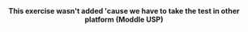 <center><strong> This exercise wasn't added 'cause we have to take the test in other platform (Moddle USP) </strong></center>
